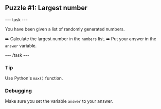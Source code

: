 <h2 class="c-project-heading--task">Puzzle #1: Largest number</h2>

--- task ---

You have been given a list of randomly generated numbers.

➡️ Calculate the largest number in the `numbers` list. 
➡️ Put your answer in the `answer` variable.

--- /task ---


<div class="c-project-callout c-project-callout--tip">

### Tip

Use Python's `max()` function.

</div>


<div class="c-project-callout c-project-callout--debug">

### Debugging

Make sure you set the variable `answer` to your answer.

</div>